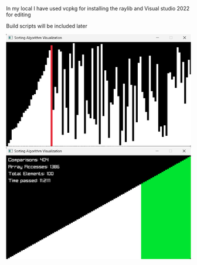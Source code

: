 
In my local I have used vcpkg for installing the raylib and Visual studio 2022 for editing

Build scripts will be included later


![Alt text](sort.png)
![Alt text](sort-finished.png)
